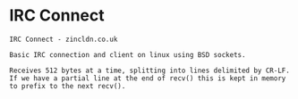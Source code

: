 # IRC Connect

	IRC Connect - zincldn.co.uk

	Basic IRC connection and client on linux using BSD sockets.

	Receives 512 bytes at a time, splitting into lines delimited by CR-LF. If we have a partial line at the end of recv() this is kept in memory to prefix to the next recv().
